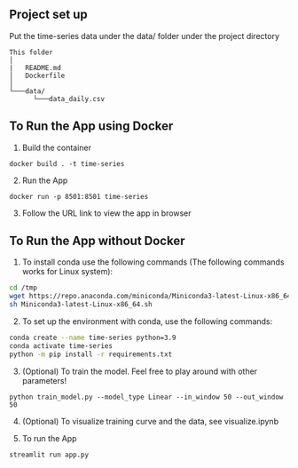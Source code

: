 ## Project set up

Put the time-series data under the data/ folder under the project directory

```
This folder
│   
|   README.md
│   Dockerfile 
│
└───data/
      └───data_daily.csv
```

## To Run the App using Docker

1. Build the container

```
docker build . -t time-series
```

2. Run the App

```
docker run -p 8501:8501 time-series
```

3. Follow the URL link to view the app in browser

## To Run the App without Docker

1. To install conda use the following commands (The following commands works for Linux system):

```sh
cd /tmp
wget https://repo.anaconda.com/miniconda/Miniconda3-latest-Linux-x86_64.sh
sh Miniconda3-latest-Linux-x86_64.sh
```

2. To set up the environment with conda, use the following commands:

```sh
conda create --name time-series python=3.9
conda activate time-series
python -m pip install -r requirements.txt
```

3. (Optional) To train the model. Feel free to play around with other parameters!

``` 
python train_model.py --model_type Linear --in_window 50 --out_window 50
```

4. (Optional) To visualize training curve and the data, see visualize.ipynb


5. To run the App

``` 
streamlit run app.py
```
